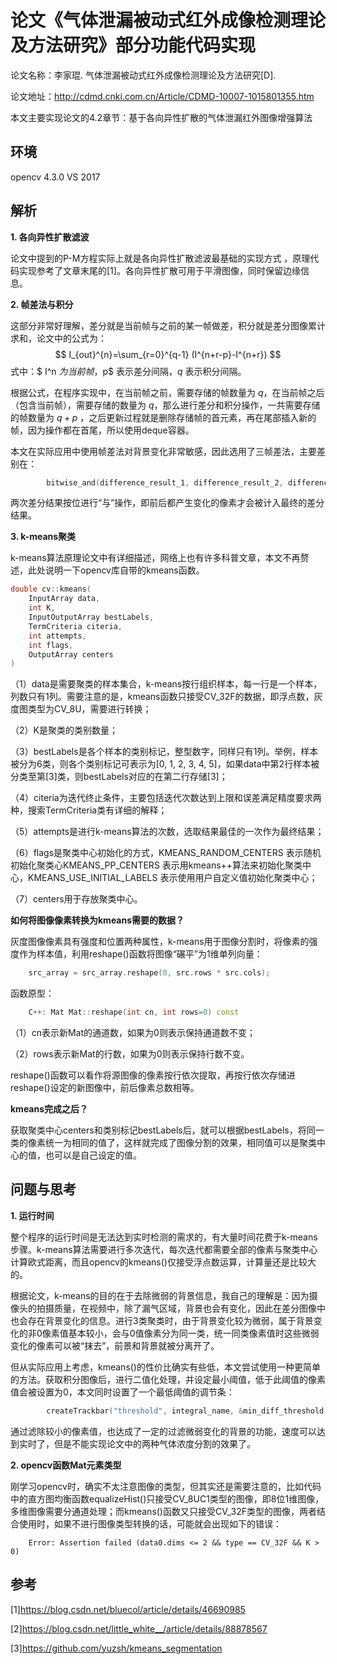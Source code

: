 # 论文《气体泄漏被动式红外成像检测理论及方法研究》部分功能代码实现

论文名称：李家琨. 气体泄漏被动式红外成像检测理论及方法研究[D]. 

论文地址：http://cdmd.cnki.com.cn/Article/CDMD-10007-1015801355.htm

本文主要实现论文的4.2章节：基于各向异性扩散的气体泄漏红外图像增强算法

## 环境

opencv 4.3.0
VS 2017

## 解析

**1. 各向异性扩散滤波** 

论文中提到的P-M方程实际上就是各向异性扩散滤波最基础的实现方式 ，原理代码实现参考了文章末尾的[1]。各向异性扩散可用于平滑图像，同时保留边缘信息。

**2. 帧差法与积分**

这部分非常好理解，差分就是当前帧与之前的某一帧做差，积分就是差分图像累计求和，论文中的公式为：
$$
I_{out}^{n}=\sum_{r=0}^{q-1} (I^{n+r-p}-I^{n+r})
$$
式中：$ I^n $为当前帧，$p$ 表示差分间隔，$q$ 表示积分间隔。

根据公式，在程序实现中，在当前帧之前，需要存储的帧数量为 $q$，在当前帧之后（包含当前帧），需要存储的数量为 $q$，那么进行差分和积分操作，一共需要存储的帧数量为 $q+p$ ，之后更新过程就是删除存储帧的首元素，再在尾部插入新的帧，因为操作都在首尾，所以使用deque容器。

本文在实际应用中使用帧差法对背景变化非常敏感，因此选用了三帧差法，主要差别在：

```c++
		bitwise_and(difference_result_1, difference_result_2, difference_result);
```

两次差分结果按位进行“与”操作，即前后都产生变化的像素才会被计入最终的差分结果。

**3. k-means聚类**

k-means算法原理论文中有详细描述，网络上也有许多科普文章，本文不再赘述，此处说明一下opencv库自带的kmeans函数。

```c++
double cv::kmeans( 
	InputArray data, 
	int K, 
	InputOutputArray bestLabels,
	TermCriteria citeria, 
	int attempts, 
	int flags, 
	OutputArray centers
)
```

（1）data是需要聚类的样本集合，k-means按行组织样本，每一行是一个样本，列数只有1列。需要注意的是，kmeans函数只接受CV_32F的数据，即浮点数，灰度图类型为CV_8U，需要进行转换；

（2）K是聚类的类别数量；

（3）bestLabels是各个样本的类别标记，整型数字，同样只有1列。举例，样本被分为6类，则各个类别标记可表示为[0, 1, 2, 3, 4, 5]，如果data中第2行样本被分类至第[3]类，则bestLabels对应的在第二行存储[3]；

（4）citeria为迭代终止条件，主要包括迭代次数达到上限和误差满足精度要求两种，搜索TermCriteria类有详细的解释；

（5）attempts是进行k-means算法的次数，选取结果最佳的一次作为最终结果；

（6）flags是聚类中心初始化的方式，KMEANS_RANDOM_CENTERS 表示随机初始化聚类心KMEANS_PP_CENTERS 表示用kmeans++算法来初始化聚类中心，KMEANS_USE_INITIAL_LABELS 表示使用用户自定义值初始化聚类中心；

（7）centers用于存放聚类中心。

**如何将图像像素转换为kmeans需要的数据？**

灰度图像像素具有强度和位置两种属性，k-means用于图像分割时，将像素的强度作为样本值，利用reshape()函数将图像“碾平”为1维单列向量：

```c++
	src_array = src_array.reshape(0, src.rows * src.cols);
```

函数原型：

```c++
	C++: Mat Mat::reshape(int cn, int rows=0) const
```

（1）cn表示新Mat的通道数，如果为0则表示保持通道数不变；

（2）rows表示新Mat的行数，如果为0则表示保持行数不变。

reshape()函数可以看作将源图像的像素按行依次提取，再按行依次存储进reshape()设定的新图像中，前后像素总数相等。

**kmeans完成之后？**

获取聚类中心centers和类别标记bestLabels后，就可以根据bestLabels，将同一类的像素统一为相同的值了，这样就完成了图像分割的效果，相同值可以是聚类中心的值，也可以是自己设定的值。

## 问题与思考

**1. 运行时间**

整个程序的运行时间是无法达到实时检测的需求的，有大量时间花费于k-means步骤。k-means算法需要进行多次迭代，每次迭代都需要全部的像素与聚类中心计算欧式距离，而且opencv的kmeans()仅接受浮点数运算，计算量还是比较大的。

根据论文，k-means的目的在于去除微弱的背景信息，我自己的理解是：因为摄像头的拍摄质量，在视频中，除了漏气区域，背景也会有变化，因此在差分图像中也会存在背景变化的信息。进行3类聚类时，由于背景变化较为微弱，属于背景变化的非0像素值基本较小，会与0值像素分为同一类，统一同类像素值时这些微弱变化的像素可以被“抹去”，前景和背景就被分离开了。

但从实际应用上考虑，kmeans()的性价比确实有些低，本文尝试使用一种更简单的方法。获取积分图像后，进行二值化处理，并设定最小阈值，低于此阈值的像素值会被设置为0，本文同时设置了一个最低阈值的调节条：

```c++
		createTrackbar("threshold", integral_name, &min_diff_threshold, 255, 0)
```

通过滤除较小的像素值，也达成了一定的过滤微弱变化的背景的功能，速度可以达到实时了，但是不能实现论文中的两种气体浓度分割的效果了。

**2. opencv函数Mat元素类型**

刚学习opencv时，确实不太注意图像的类型，但其实还是需要注意的，比如代码中的直方图均衡函数equalizeHist()只接受CV_8UC1类型的图像，即8位1维图像，多维图像需要分通道处理；而kmeans()函数又只接受CV_32F类型的图像，两者结合使用时，如果不进行图像类型转换的话，可能就会出现如下的错误：

```
	Error: Assertion failed (data0.dims <= 2 && type == CV_32F && K > 0)
```

## 参考

[1]https://blog.csdn.net/bluecol/article/details/46690985

[2]https://blog.csdn.net/little_white__/article/details/88878567

[3]https://github.com/yuzsh/kmeans_segmentation
